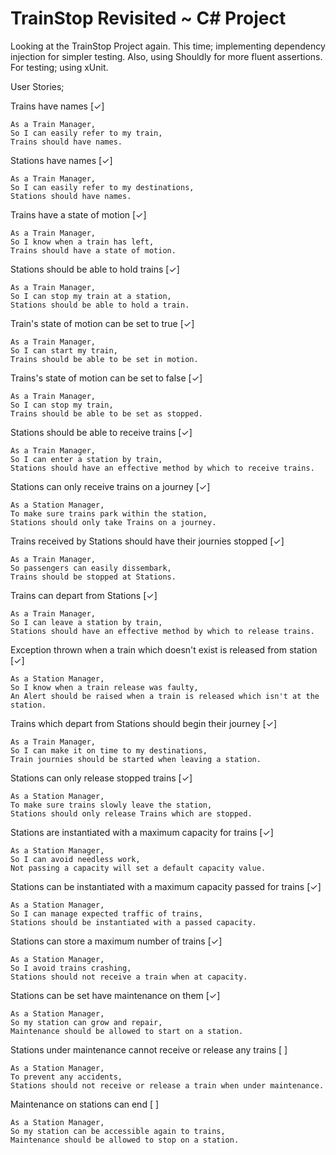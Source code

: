 ﻿# TrainStop Revisited ~ C# Project

Looking at the TrainStop Project again. This time; implementing dependency injection for simpler testing.
Also, using Shouldly for more fluent assertions. For testing; using xUnit. 


User Stories;

Trains have names [✓]
```
As a Train Manager,
So I can easily refer to my train,
Trains should have names.
```

Stations have names [✓]
```
As a Train Manager,
So I can easily refer to my destinations,
Stations should have names.
```

Trains have a state of motion [✓]
```
As a Train Manager,
So I know when a train has left,
Trains should have a state of motion.
```

Stations should be able to hold trains [✓]
```
As a Train Manager,
So I can stop my train at a station,
Stations should be able to hold a train.
```

Train's state of motion can be set to true [✓]
```
As a Train Manager,
So I can start my train,
Trains should be able to be set in motion.
```

Trains's state of motion can be set to false [✓]
```
As a Train Manager,
So I can stop my train,
Trains should be able to be set as stopped.
```

Stations should be able to receive trains [✓]
```
As a Train Manager,
So I can enter a station by train,
Stations should have an effective method by which to receive trains.
```

Stations can only receive trains on a journey [✓]
```
As a Station Manager,
To make sure trains park within the station,
Stations should only take Trains on a journey.
```

Trains received by Stations should have their journies stopped [✓]
```
As a Train Manager,
So passengers can easily dissembark,
Trains should be stopped at Stations.
```

Trains can depart from Stations [✓]
```
As a Train Manager,
So I can leave a station by train,
Stations should have an effective method by which to release trains.
```

Exception thrown when a train which doesn't exist is released from station [✓]
```
As a Station Manager,
So I know when a train release was faulty,
An Alert should be raised when a train is released which isn't at the station.
```

Trains which depart from Stations should begin their journey [✓]
```
As a Train Manager,
So I can make it on time to my destinations,
Train journies should be started when leaving a station.
```

Stations can only release stopped trains [✓]
```
As a Station Manager,
To make sure trains slowly leave the station,
Stations should only release Trains which are stopped.
```

Stations are instantiated with a maximum capacity for trains [✓]
```
As a Station Manager,
So I can avoid needless work,
Not passing a capacity will set a default capacity value.
```

Stations can be instantiated with a maximum capacity passed for trains [✓]
```
As a Station Manager,
So I can manage expected traffic of trains,
Stations should be instantiated with a passed capacity.
```

Stations can store a maximum number of trains [✓]
```
As a Station Manager,
So I avoid trains crashing,
Stations should not receive a train when at capacity.
```

Stations can be set have maintenance on them [✓]
```
As a Station Manager,
So my station can grow and repair,
Maintenance should be allowed to start on a station.
```

Stations under maintenance cannot receive or release any trains [ ]
```
As a Station Manager,
To prevent any accidents,
Stations should not receive or release a train when under maintenance.
```

Maintenance on stations can end [ ]
```
As a Station Manager,
So my station can be accessible again to trains,
Maintenance should be allowed to stop on a station.
```
